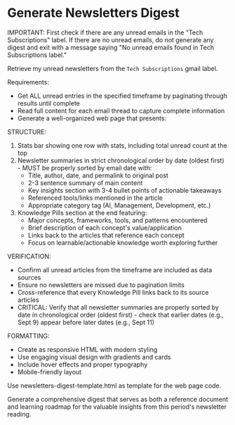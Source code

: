 # Generate Newsletters Digest

IMPORTANT: First check if there are any unread emails in the "Tech Subscriptions" label. If there are no unread emails, do not generate any digest and exit with a message saying "No unread emails found in Tech Subscriptions label."

Retrieve my unread newsletters from the `Tech Subscriptions` gmail label. 

Requirements:
- Get ALL unread entries in the specified timeframe by paginating through results until complete
- Read full content for each email thread to capture complete information
- Generate a well-organized web page that presents:

STRUCTURE:
1. Stats bar showing one row with stats, including total unread count at the top
2. Newsletter summaries in strict chronological order by date (oldest first) - MUST be properly sorted by email date with:
   - Title, author, date, and permalink to original post
   - 2-3 sentence summary of main content
   - Key insights section with 3-4 bullet points of actionable takeaways
   - Referenced tools/links mentioned in the article
   - Appropriate category tag (AI, Management, Development, etc.)
3. Knowledge Pills section at the end featuring:
   - Major concepts, frameworks, tools, and patterns encountered
   - Brief description of each concept's value/application
   - Links back to the articles that reference each concept
   - Focus on learnable/actionable knowledge worth exploring further

VERIFICATION:
- Confirm all unread articles from the timeframe are included as data sources
- Ensure no newsletters are missed due to pagination limits
- Cross-reference that every Knowledge Pill links back to its source articles
- CRITICAL: Verify that all newsletter summaries are properly sorted by date in chronological order (oldest first) - check that earlier dates (e.g., Sept 9) appear before later dates (e.g., Sept 11)

FORMATTING:
- Create as responsive HTML with modern styling
- Use engaging visual design with gradients and cards
- Include hover effects and proper typography
- Mobile-friendly layout

Use newsletters-digest-template.html as template for the web page code.

Generate a comprehensive digest that serves as both a reference document and learning roadmap for the valuable insights from this period's newsletter reading.



